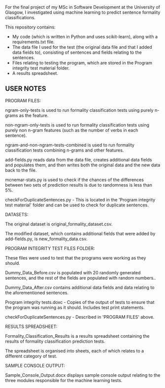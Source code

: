 For the final project of my MSc in Software Development at the University of Glasgow, I investigated using machine learning to predict sentence formality 
classifications.

This repository contains:

- My code (which is written in Python and uses scikit-learn), along with a requirements.txt file. 
- The data file I used for the test (the original data file and that I added data fields to), consisting of sentences and fields relating to the sentences.
- Files relating to testing the program, which are stored in the Program integrity test material folder.
- A results spreadsheet.

USER NOTES
----------

PROGRAM FILES:

ngram-only-tests is used to run formality classification tests using purely n-grams as the feature. 

non-ngram-only-tests is used to run formality classification tests using purely non n-gram features (such as the number of verbs in each sentence). 

ngram-and-non-ngram-tests-combined is used to run formality classification tests combining n-grams and other features. 

add-fields.py reads data from the data file, creates additional data fields and populates them, and then writes both the original data and the new data 
back to the file.

mcnemar-stats.py is used to check if the chances of the differences between two sets of prediction results is due to randomness is less than 5%.

checkForDuplicateSentences.py - This is located in the 'Program integrity test material' folder and can be used to check for duplicate sentences. 

DATASETS:

The original dataset is original_formality_dataset.csv.

The modified dataset, which contains additional fields that were added by add-fields.py, is new_formality_data.csv.

PROGRAM INTEGRITY TEST FILES FOLDER:

These files were used to test that the programs were working as they should.

Dummy_Data_Before.csv is populated with 20 randomly generated sentences, and the rest of the fields are populated with random numbers..

Dummy_Data_After.csv contains additional data fields and data relating to the aforementioned sentences.

Program integrity tests.doxc - Copies of the output of tests to ensure that the program was running as it should. Includes test print statements. 

checkForDuplicateSentences.py - Described in 'PROGRAM FILES' above. 

RESULTS SPREADSHEET:

Formality_Classification_Results is a results spreadsheet containing the results of formality classification prediction tests.

The spreadsheet is organised into sheets, each of which relates to a different category of test.

SAMPLE CONSOLE OUTPUT:

Sample_Console_Output.docx displays sample console output relating to the three modules responsible for the machine learning tests.
